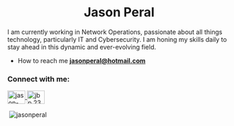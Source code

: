 <h1 align="center">Jason Peral </h1>

I am currently working in Network Operations, passionate about all things technology, particularly IT and Cybersecurity. I am honing my skills daily to stay ahead in this dynamic and ever-evolving field.

- How to reach me **jasonperal@hotmail.com**

<h3 align="left">Connect with me:</h3>
<p align="left">
  <a href="https://linkedin.com/in/jason-peral-89919716b" target="blank">
    <img align="center" src="https://raw.githubusercontent.com/rahuldkjain/github-profile-readme-generator/master/src/images/icons/Social/linked-in-alt.svg" alt="jason-peral" height="30" width="40" />
  </a>
  <a href="https://instagram.com/jbp.23" target="blank">
    <img align="center" src="https://raw.githubusercontent.com/rahuldkjain/github-profile-readme-generator/master/src/images/icons/Social/instagram.svg" alt="jbp.23" height="30" width="40" />
  </a>
</p>

<p>&nbsp;<img align="center" src="https://github-readme-stats.vercel.app/api?username=jasonperal&show_icons=true&locale=en" alt="jasonperal" /></p>
